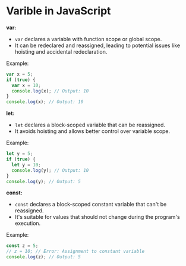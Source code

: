# Varible in JavaScript

**var:**

- `var` declares a variable with function scope or global scope.
- It can be redeclared and reassigned, leading to potential issues like hoisting and accidental redeclaration.

Example:

```javascript
var x = 5;
if (true) {
  var x = 10;
  console.log(x); // Output: 10
}
console.log(x); // Output: 10
```

**let:**

- `let` declares a block-scoped variable that can be reassigned.
- It avoids hoisting and allows better control over variable scope.

Example:

```javascript
let y = 5;
if (true) {
  let y = 10;
  console.log(y); // Output: 10
}
console.log(y); // Output: 5
```

**const:**

- `const` declares a block-scoped constant variable that can't be reassigned.
- It's suitable for values that should not change during the program's execution.

Example:

```javascript
const z = 5;
// z = 10; // Error: Assignment to constant variable
console.log(z); // Output: 5
```
